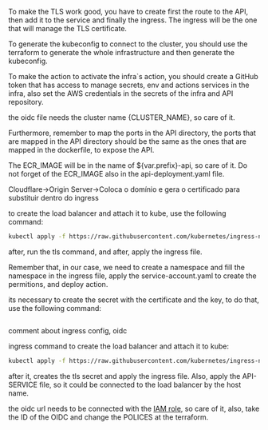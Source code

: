 To make the TLS work good, you have to create first the route to the API, then add it to the service and finally the ingress. The ingress will be the one that will manage the TLS certificate.

To generate the kubeconfig to connect to the cluster, you should use the terraform to generate the whole infrastructure and then generate the kubeconfig.

To make the action to activate the infra`s action, you should create a GitHub token that has access to manage secrets, env and actions services in the infra, also set the AWS credentials in the secrets of the infra and API repository.

the oidc file needs the cluster name {CLUSTER_NAME}, so care of it.

Furthermore, remember to map the ports in the API directory, the ports that are mapped in the API directory should be the same as the ones that are mapped in the dockerfile, to expose the API.

The ECR_IMAGE will be in the name of ${var.prefix}-api, so care of it.
Do not forget of the ECR_IMAGE also in the api-deployment.yaml file.

Cloudflare->Origin Server->Coloca o domínio e gera o certificado para substituir dentro do ingress

to create the load balancer and attach it to kube, use the following command:

```bash
kubectl apply -f https://raw.githubusercontent.com/kubernetes/ingress-nginx/controller-v1.10.0/deploy/static/provider/aws/deploy.yaml
```

after, run the tls command, and after, apply the ingress file.

Remember that, in our case, we need to create a namespace and fill the namespace in the ingress file, apply the service-account.yaml to create the permitions, and deploy action.

its necessary to create the secret with the certificate and the key, to do that, use the following command:

```bash

```

comment about ingress config, oidc

ingress command to create the load balancer and attach it to kube:

```bash
kubectl apply -f https://raw.githubusercontent.com/kubernetes/ingress-nginx/controller-v1.10.0/deploy/static/provider/aws/deploy.yaml
```

after it, creates the tls secret and apply the ingress file.
Also, apply the API-SERVICE file, so it could be connected to the load balancer by the host name.

the oidc url needs to be connected with the [IAM role](https://docs.aws.amazon.com/eks/latest/userguide/enable-iam-roles-for-service-accounts.html), so care of it, also, take the ID of the OIDC and change the POLICES at the terraform.
